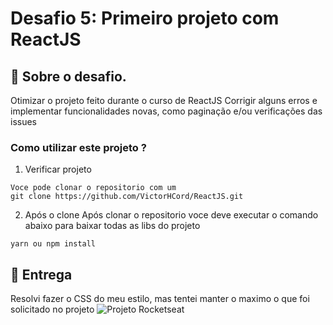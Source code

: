# Desafio 5: Primeiro projeto com ReactJS

## :rocket: Sobre o desafio.

Otimizar o projeto feito durante o curso de ReactJS
Corrigir alguns erros e implementar funcionalidades novas, como paginação e/ou verificações das issues


### Como utilizar este projeto ?

1. Verificar projeto

```
Voce pode clonar o repositorio com um
git clone https://github.com/VictorHCord/ReactJS.git
```

2. Após o clone
Após clonar o repositorio voce deve executar o comando abaixo para baixar
todas as libs do projeto

```
yarn ou npm install
```


## 📅 Entrega
Resolvi fazer o CSS do meu estilo, mas tentei manter o maximo o que foi solicitado no projeto
<span align="center">
  <img src="https://uploaddeimagens.com.br/images/002/487/985/original/projeto.png?1573100550" alt="Projeto Rocketseat" />
</span>
